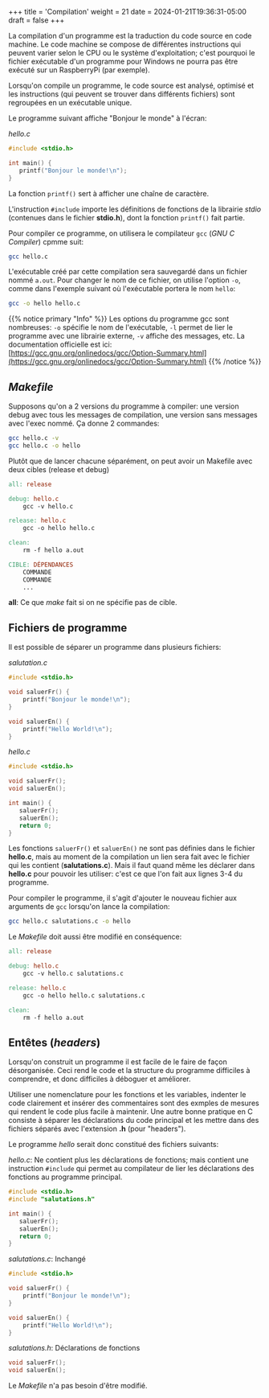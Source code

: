 +++
title = 'Compilation'
weight = 21
date = 2024-01-21T19:36:31-05:00
draft = false
+++

La compilation d'un programme est la traduction du code source en code machine. Le code machine se compose de différentes instructions qui peuvent varier selon le CPU ou le système d'exploitation; c'est pourquoi le fichier exécutable d'un programme pour Windows ne pourra pas être exécuté sur un RaspberryPi (par exemple). 

Lorsqu'on compile un programme, le code source est analysé, optimisé et les instructions (qui peuvent se trouver dans différents fichiers) sont regroupées en un exécutable unique.

Le programme suivant affiche "Bonjour le monde" à l'écran:

_hello.c_
```c
#include <stdio.h>

int main() {
   printf("Bonjour le monde!\n");
}
```
La fonction `printf()` sert à afficher une chaîne de caractère.

L'instruction `#include` importe les définitions de fonctions de la librairie _stdio_ (contenues dans le fichier **stdio.h**), dont la fonction `printf()` fait partie.

Pour compiler ce programme, on utilisera le compilateur `gcc` (_GNU C Compiler_) cpmme suit:
```bash
gcc hello.c
```
L'exécutable créé par cette compilation sera sauvegardé dans un fichier nommé `a.out`. Pour changer le nom de ce fichier, on utilise l'option `-o`, comme dans l'exemple suivant où l'exécutable portera le nom `hello`:
```bash
gcc -o hello hello.c
```
{{% notice primary "Info" %}}
Les options du programme gcc sont nombreuses: `-o` spécifie le nom de l'exécutable, `-l` permet de lier le programme avec une librairie externe, `-v` affiche des messages, etc. La documentation officielle est ici: [https://gcc.gnu.org/onlinedocs/gcc/Option-Summary.html](https://gcc.gnu.org/onlinedocs/gcc/Option-Summary.html)
{{% /notice %}}



## _Makefile_
Supposons qu'on a 2 versions du programme à compiler: une version debug avec tous les messages de compilation, une version sans messages avec l'exec nommé. Ça donne 2 commandes:
```bash
gcc hello.c -v
gcc hello.c -o hello
```
Plutôt que de lancer chacune séparément, on peut avoir un Makefile avec deux cibles (release et debug)
```makefile
all: release

debug: hello.c
	gcc -v hello.c

release: hello.c
	gcc -o hello hello.c

clean:
	rm -f hello a.out

CIBLE: DÉPENDANCES
    COMMANDE
    COMMANDE
    ...
```
**all**: Ce que _make_ fait si on ne spécifie pas de cible.


## Fichiers de programme
Il est possible de séparer un programme dans plusieurs fichiers:

_salutation.c_
```c
#include <stdio.h>

void saluerFr() {
    printf("Bonjour le monde!\n");
}

void saluerEn() {
    printf("Hello World!\n");
}
```

_hello.c_
```c
#include <stdio.h>

void saluerFr();
void saluerEn();

int main() {
   saluerFr();
   saluerEn();
   return 0;
}
```

Les fonctions `saluerFr()` et `saluerEn()` ne sont pas définies dans le fichier **hello.c**, mais au moment de la compilation un lien sera fait avec le fichier qui les contient (**salutations.c**). Mais il faut quand même les déclarer dans **hello.c** pour pouvoir les utiliser: c'est ce que l'on fait aux lignes 3-4 du programme. 

Pour compiler le programme, il s'agit d'ajouter le nouveau fichier aux arguments de `gcc` lorsqu'on lance la compilation: 
```bash
gcc hello.c salutations.c -o hello
```

Le _Makefile_ doit aussi être modifié en conséquence:

```Makefile
all: release

debug: hello.c
	gcc -v hello.c salutations.c

release: hello.c
	gcc -o hello hello.c salutations.c

clean:
	rm -f hello a.out
```

## Entêtes (_headers_)
Lorsqu'on construit un programme il est facile de le faire de façon désorganisée. Ceci rend le code et la structure du programme difficiles à comprendre, et donc difficiles à déboguer et améliorer.

Utiliser une nomenclature pour les fonctions et les variables, indenter le code clairement et insérer des commentaires sont des exmples de mesures qui rendent le code plus facile à maintenir. Une autre bonne pratique en C consiste à séparer les déclarations du code principal et les mettre dans des fichiers séparés avec l'extension **.h** (pour "headers").

Le programme _hello_ serait donc constitué des fichiers suivants:

_hello.c_: Ne contient plus les déclarations de fonctions; mais contient une instruction `#include` qui permet au compilateur de lier les déclarations des fonctions au programme principal.
```c
#include <stdio.h>
#include "salutations.h"

int main() {
   saluerFr();
   saluerEn();
   return 0;
}
```

_salutations.c_: Inchangé
```c
#include <stdio.h>

void saluerFr() {
    printf("Bonjour le monde!\n");
}

void saluerEn() {
    printf("Hello World!\n");
}
```

_salutations.h_: Déclarations de fonctions
```c
void saluerFr();
void saluerEn();
```

Le _Makefile_ n'a pas besoin d'être modifié.

